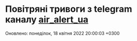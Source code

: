 # Повітряні тривоги з telegram каналу [air_alert_ua](https://t.me/air_alert_ua)

Оновлено:
понеділок, 18 квітня 2022 20:00:03 +0300
